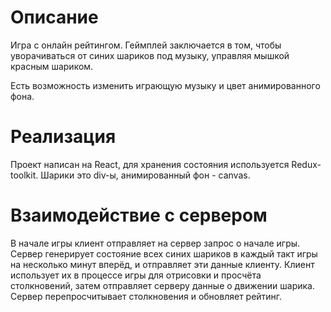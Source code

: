 # Описание

Игра с онлайн рейтингом. Геймплей заключается в том, чтобы уворачиваться от синих шариков под музыку, управляя мышкой красным шариком.

Есть возможность изменить играющую музыку и цвет анимированного фона.

# Реализация

Проект написан на React, для хранения состояния используется Redux-toolkit. Шарики это div-ы, анимированный фон - canvas.

# Взаимодействие с сервером

В начале игры клиент отправляет на сервер запрос о начале игры. Сервер генерирует состояние всех синих шариков в каждый такт игры на несколько минут вперёд, и отправляет эти данные клиенту. Клиент использует их в процессе игры для отрисовки и просчёта столкновений, затем отправляет серверу данные о движении шарика. Сервер перепросчитывает столкновения и обновляет рейтинг.
